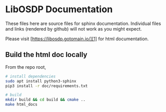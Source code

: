 # LibOSDP Documentation

These files here are source files for sphinx documentation. Individual files and
links (rendered by github) will not work as you might expect.

Please visit [https://libosdp.gotomain.io/][1] for html documentation.

## Build the html doc locally

From the repo root,

```sh
# install dependencies
sudo apt install python3-sphinx
pip3 install -r doc/requirements.txt

# build
mkdir build && cd build && cmake ..
make html_docs
```

[1]: https://libosdp.gotomain.io/
